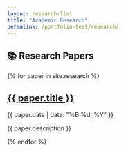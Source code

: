 ```yaml
---
layout: research-list
title: "Academic Research"
permalink: /portfolio-test/research/
---
```


## 📚 Research Papers

<div class="research-container">
  {% for paper in site.research %}
    <div class="research-card">
      <h2><a href="{{ paper.url }}">{{ paper.title }}</a></h2>
      <p>{{ paper.date | date: "%B %d, %Y" }}</p>
      <p>{{ paper.description }}</p>
    </div>
  {% endfor %}
</div>
